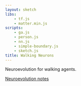 ```yaml
---
layout: sketch
libs:
    - tf.js
    - matter.min.js
scripts: 
    - ga.js
    - person.js
    - nn.js
    - simple-boundary.js
    - sketch.js
title: Walking Neurons
---
```

Neuroevolution for walking agents.

[Neuroevolution notes](https://github.com/llSourcell/Modeling_Evolution_with_TensorflowJS/blob/master/Modeling%20Evolution%20with%20Tensorflow.js.ipynb)


